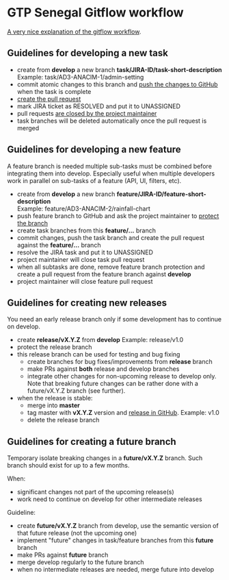 # GTP Senegal Gitflow workflow

[A very nice explanation of the gitflow workflow](https://www.atlassian.com/git/tutorials/comparing-workflows/gitflow-workflow).

## Guidelines for developing a new task

- create from **develop** a new branch **task/JIRA-ID/task-short-description**
<br>Example: task/AD3-ANACIM-1/admin-setting
- commit atomic changes to this branch and [push the changes to GitHub](https://docs.github.com/en/free-pro-team@latest/github/using-git/pushing-commits-to-a-remote-repository) when the task is complete
- [create the pull request](https://docs.github.com/en/free-pro-team@latest/github/collaborating-with-issues-and-pull-requests/creating-a-pull-request) 
- mark JIRA ticket as RESOLVED and put it to UNASSIGNED
- pull requests [are closed by the project maintainer](https://www.atlassian.com/git/tutorials/making-a-pull-request/how-it-works)
- task branches will be deleted automatically once the pull request is merged

## Guidelines for developing a new feature

A feature branch is needed multiple sub-tasks must be combined before
integrating them into develop. Especially useful when multiple 
developers work in parallel on sub-tasks of a feature (API, UI, filters, etc). 

- create from **develop** a new branch **feature/JIRA-ID/feature-short-description**
<br>Example: feature/AD3-ANACIM-2/rainfall-chart
- push feature branch to GitHub and ask the project maintainer to [protect the branch](https://docs.github.com/en/enterprise-server@2.20/github/administering-a-repository/configuring-protected-branches)
- create task branches from this **feature/...** branch
- commit changes, push the task branch and create the pull request against the **feature/...** branch
- resolve the JIRA task and put it to UNASSIGNED
- project maintainer will close task pull request
- when all subtasks are done, remove feature branch protection 
and create a pull request from the feature branch against **develop**
- project maintainer will close feature pull request

## Guidelines for creating new releases

You need an early release branch only if some development has to continue on develop.

- create **release/vX.Y.Z** from **develop** Example: release/v1.0
- protect the release branch
- this release branch can be used for testing and bug fixing
  - create branches for bug fixes/improvements from **release** branch
  - make PRs against **both** release and develop branches    
  - integrate other changes for non-upcoming release to develop only. Note that breaking
  future changes can be rather done with a future/vX.Y.Z branch (see further).
- when the release is stable:
  - merge into **master**
  - tag master with **vX.Y.Z** version and [release in GitHub](https://docs.github.com/en/free-pro-team@latest/github/administering-a-repository/managing-releases-in-a-repository). Example: v1.0
  - delete the release branch
  
## Guidelines for creating a future branch

Temporary isolate breaking changes in a **future/vX.Y.Z** branch. 
Such branch should exist for up to a few months.

When:
- significant changes not part of the upcoming release(s)
- work need to continue on develop for other intermediate releases 

Guideline:
- create **future/vX.Y.Z** branch from develop, use the semantic version of that future release (not the upcoming one)
- implement "future" changes in task/feature branches from this **future** branch
- make PRs against **future** branch
- merge develop regularly to the future branch
- when no intermediate releases are needed, merge future into develop 
